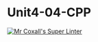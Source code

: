 # Unit4-04-CPP

[![Mr Coxall's Super Linter](https://github.com/ICS3U-Programming-ChristopherD/Unit4-04-CPP/workflows/Mr%20Coxall's%20Super%20Linter/badge.svg)](https://github.com/ICS3U-Programming-ChristopherD/Unit4-04-CPP/actions/)
